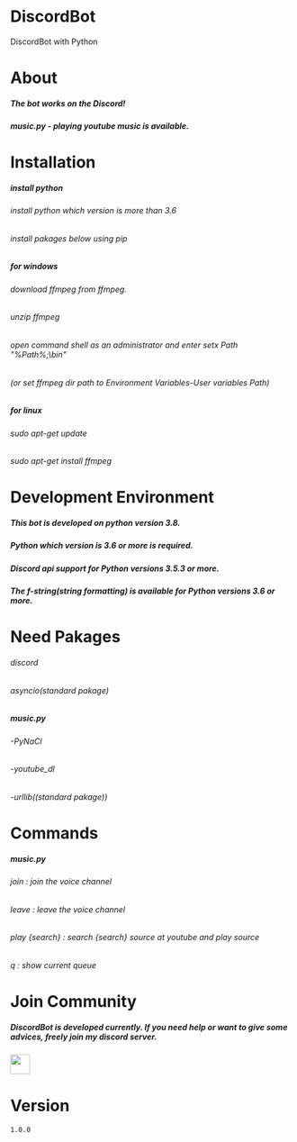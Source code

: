 # DiscordBot
DiscordBot with Python

# About
##### The bot works on the Discord!
##### music.py - playing youtube music is available.

# Installation
##### install python
###### install python which version is more than 3.6
###### install pakages below using pip

##### for windows
###### download ffmpeg from ffmpeg.
###### unzip ffmpeg
###### open command shell as an administrator and enter setx Path "%Path%;<your ffmpeg dir path>\bin"
###### (or set ffmpeg dir path to Environment Variables-User variables Path)

##### for linux
###### sudo apt-get update
###### sudo apt-get install ffmpeg

# Development Environment
##### This bot  is developed on python version 3.8.
##### Python which version is 3.6 or more is required.
##### Discord api support for Python versions 3.5.3 or more.
##### The f-string(string formatting) is available for Python versions 3.6 or more. 

# Need Pakages

###### discord
###### asyncio(standard pakage)

##### music.py
###### -PyNaCl
###### -youtube_dl
###### -urllib((standard pakage))

# Commands

##### music.py
###### join : join the voice channel
###### leave : leave the voice channel
###### play {search} : search {search} source at youtube and play source
###### q : show current queue

# Join Community
##### DiscordBot is developed currently. If you need help or want to give some advices, freely join my discord server.
<a href="http://join.shfd27.p-e.kr"><img src="https://upload.wikimedia.org/wikipedia/commons/thumb/9/90/Discord-512.webp/512px-Discord-512.webp.png" height="35px" width="35px"></a>

# Version
`1.0.0`
